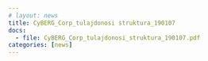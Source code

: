 ```yaml
---
# layout: news
title: CyBERG_Corp_tulajdonosi struktura_190107
docs:
  - file: CyBERG_Corp_tulajdonosi_struktura_190107.pdf
categories: [news]
---
```

